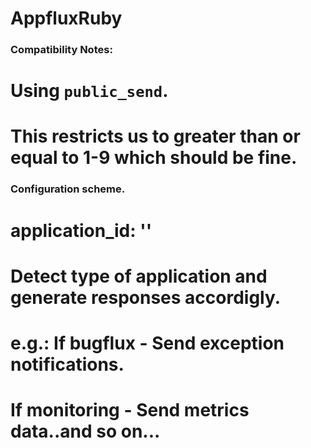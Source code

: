# AppfluxRuby
### Compatibility Notes:

# Using `public_send`.
#  This restricts us to greater than or equal to 1-9 which should be fine.

### Configuration scheme.
# application_id: ''
# Detect type of application and generate responses accordigly.
# e.g.: If bugflux - Send exception notifications.
# If monitoring - Send metrics data..and so on...
